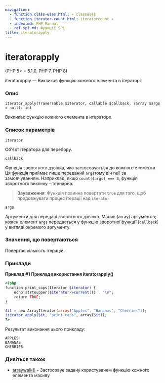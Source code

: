 ```yaml
---
navigation:
  - function.class-uses.html: « classuses
  - function.iterator-count.html: iteratorcount »
  - index.md: PHP Manual
  - ref.spl.md: Функції SPL
title: iteratorapply
---
```

# iteratorapply

(PHP 5> = 5.1.0, PHP 7, PHP 8)

iteratorapply — Викликає функцію кожного елемента в ітераторі

### Опис

```methodsynopsis
iterator_apply(Traversable $iterator, callable $callback, ?array $args = null): int
```

Викликає функцію кожного елемента в итераторе.

### Список параметрів

`iterator`

Об'єкт ітератора для перебору.

`callback`

Функція зворотного дзвінка, яка застосовується до кожного елемента. Ця функція приймає лише переданий `args`тому він null за замовчуванням. Наприклад, якщо `count($args) === 3`, функція зворотного виклику – тернарна.

> **Зауваження**: Функція повинна повертати **`true`** для того, щоб продовжувати процес ітерації над `iterator`

`args`

Аргументи для передачі зворотного дзвінка. Масив (array) аргументів; кожен елемент `args` передається у функцію зворотної функції (`callback`) у вигляді окремого аргументу.

### Значення, що повертаються

Повертає кількість ітерацій.

### Приклади

**Приклад #1 Приклад використання **iteratorapply()****

```php
<?php
function print_caps(Iterator $iterator) {
    echo strtoupper($iterator->current()) . "\n";
    return TRUE;
}

$it = new ArrayIterator(array("Apples", "Bananas", "Cherries"));
iterator_apply($it, "print_caps", array($it));
?>
```

Результат виконання цього прикладу:

```
APPLES
BANANAS
CHERRIES
```

### Дивіться також

-   [arraywalk()](function.array-walk.md) - Застосовує задану користувачем функцію кожного елемента масиву
